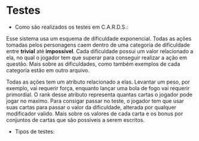 # Testes

- Como são realizados os testes em C.A.R.D.S.:

Esse sistema usa um esquema de dificuldade exponencial. Todas as ações tomadas pelos personagens caem dentro de uma categoria de dificuldade entre **trivial** até **impossivel**. Cada dificuldade possui um valor relacionado a ela, no qual o jogador tem que superar para conseguir realizar a ação em questão. Mais sobre as dificuldades, como também exemplos de cada categoria estão em outro arquivo.

Todas as ações tem um atributo relacionado a elas. Levantar um peso, por exemplo, vai requerir força, enquanto lançar uma bola de fogo vai requerir primordial. O rank desse atributo representa quantas cartas o jogador pode jogar no maximo. Para consigar passar no teste, o jogador tem que usar suas cartas para passar o valor da dificuldade, alterada por qualquer modificador valido. Mais sobre os valores de cada carta e os bonus por conjuntos de cartas que são possiveis a serem escritos.

- Tipos de testes:

 